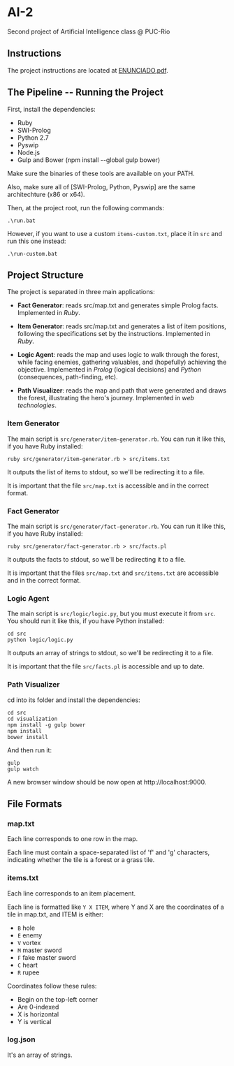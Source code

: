 # AI-2

Second project of Artificial Intelligence class @ PUC-Rio


## Instructions

The project instructions are located at [ENUNCIADO.pdf](ENUNCIADO.pdf).


## The Pipeline -- Running the Project

First, install the dependencies:

 * Ruby
 * SWI-Prolog
 * Python 2.7
 * Pyswip
 * Node.js
 * Gulp and Bower (npm install --global gulp bower)

Make sure the binaries of these tools are available on your PATH. 

Also, make sure all of [SWI-Prolog, Python, Pyswip] are the same architechture (x86 or x64).

Then, at the project root, run the following commands:

```
.\run.bat
```

However, if you want to use a custom `items-custom.txt`, place it in `src` and run this one instead:

```
.\run-custom.bat
```


## Project Structure

The project is separated in three main applications:

 * **Fact Generator**: reads src/map.txt and generates simple Prolog facts. Implemented in *Ruby*.

 * **Item Generator**: reads src/map.txt and generates a list of item positions, following the specifications set by the instructions. Implemented in *Ruby*.

 * **Logic Agent**: reads the map and uses logic to walk through the forest, while facing enemies, gathering valuables, and (hopefully) achieving the objective. Implemented in *Prolog* (logical decisions) and *Python* (consequences, path-finding, etc).

 * **Path Visualizer**: reads the map and path that were generated and draws the forest, illustrating the hero's journey. Implemented in *web technologies*.



### Item Generator

The main script is `src/generator/item-generator.rb`. You can run it like this, if you have Ruby installed:

```
ruby src/generator/item-generator.rb > src/items.txt
```

It outputs the list of items to stdout, so we'll be redirecting it to a file.

It is important that the file `src/map.txt` is accessible and in the correct format. 


### Fact Generator

The main script is `src/generator/fact-generator.rb`. You can run it like this, if you have Ruby installed:

```
ruby src/generator/fact-generator.rb > src/facts.pl
```

It outputs the facts to stdout, so we'll be redirecting it to a file.

It is important that the files `src/map.txt` and `src/items.txt` are accessible and in the correct format. 


### Logic Agent

The main script is `src/logic/logic.py`, but you must execute it from `src`. You should run it like this, if you have Python installed:

```
cd src
python logic/logic.py
``` 

It outputs an array of strings to stdout, so we'll be redirecting it to a file.

It is important that the file `src/facts.pl` is accessible and up to date.


### Path Visualizer

cd into its folder and install the dependencies:

```
cd src
cd visualization
npm install -g gulp bower
npm install
bower install
```

And then run it:

```
gulp
gulp watch
```

A new browser window should be now open at http://localhost:9000.


## File Formats

### map.txt

Each line corresponds to one row in the map.

Each line must contain a space-separated list of 'f' and 'g' characters, indicating whether the tile is a forest or a grass tile.

### items.txt

Each line corresponds to an item placement. 

Each line is formatted like `Y X ITEM`, where Y and X are the coordinates of a tile in map.txt, and ITEM is either:

 * `B` hole
 * `E` enemy
 * `V` vortex
 * `M` master sword
 * `F` fake master sword
 * `C` heart
 * `R` rupee

Coordinates follow these rules:

 * Begin on the top-left corner
 * Are 0-indexed
 * X is horizontal
 * Y is vertical

### log.json

It's an array of strings.
